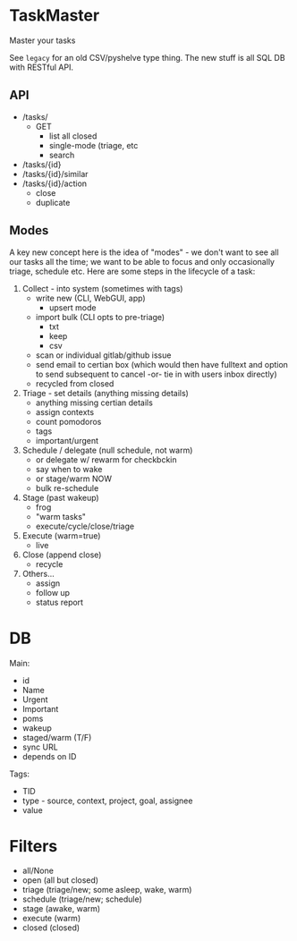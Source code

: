 TaskMaster
==========

Master your tasks

See `legacy` for an old CSV/pyshelve type thing.  The new stuff is all SQL DB with RESTful API.

API
---

* /tasks/
  * GET
    * list all closed
    * single-mode (triage, etc
    * search
* /tasks/{id}
* /tasks/{id}/similar
* /tasks/{id}/action
  * close
  * duplicate

Modes
-----

A key new concept here is the idea of "modes" - we don't want to see all our tasks all the time; we want to be able to focus and only occasionally triage, schedule etc.  Here are some steps in the lifecycle of a task:

1. Collect - into system (sometimes with tags)
   * write new (CLI, WebGUI, app)
     * upsert mode
   * import bulk (CLI opts to pre-triage)
     * txt
     * keep
     * csv
   * scan or individual gitlab/github issue
   * send email to certian box (which would then have fulltext and option to send subsequent to cancel -or- tie in with users inbox directly)
   * recycled from closed
2. Triage - set details (anything missing details)
   * anything missing certian details
   * assign contexts
   * count pomodoros
   * tags
   * important/urgent
3. Schedule / delegate (null schedule, not warm)
   * or delegate w/ rewarm for checkbckin
   * say when to wake
   * or stage/warm NOW
   * bulk re-schedule
4. Stage (past wakeup)
   * frog
   * "warm tasks"
   * execute/cycle/close/triage
5. Execute (warm=true)
   * live
6. Close (append close)
   * recycle
7. Others...
   * assign
   * follow up
   * status report

DB
==
Main:
* id
* Name
* Urgent
* Important
* poms
* wakeup
* staged/warm (T/F)
* sync URL
* depends on ID

Tags:
* TID
* type - source, context, project, goal, assignee
* value

Filters
=======
* all/None
* open (all but closed)
* triage (triage/new; some asleep, wake, warm)
* schedule (triage/new; schedule)
* stage (awake, warm)
* execute (warm)
* closed (closed)
